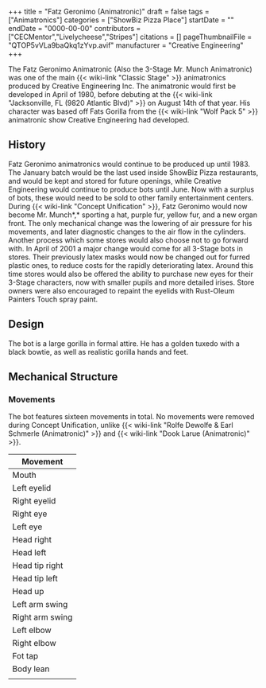 +++
title = "Fatz Geronimo (Animatronic)"
draft = false
tags = ["Animatronics"]
categories = ["ShowBiz Pizza Place"]
startDate = ""
endDate = "0000-00-00"
contributors = ["CECMentor","Livelycheese","Stripes"]
citations = []
pageThumbnailFile = "QTOP5vVLa9baQkq1zYvp.avif"
manufacturer = "Creative Engineering"
+++

The Fatz Geronimo Animatronic (Also the 3-Stage Mr. Munch Animatronic) was one of the main {{< wiki-link "Classic Stage" >}} animatronics produced by Creative Engineering Inc. The animatronic would first be developed in April of 1980, before debuting at the {{< wiki-link "Jacksonville, FL (9820 Atlantic Blvd)" >}} on August 14th of that year. His character was based off Fats Gorilla from the {{< wiki-link "Wolf Pack 5" >}} animatronic show Creative Engineering had developed.

## History

Fatz Geronimo animatronics would continue to be produced up until 1983. The January batch would be the last used inside ShowBiz Pizza restaurants, and would be kept and stored for future openings, while Creative Engineering would continue to produce bots until June. Now with a surplus of bots, these would need to be sold to other family entertainment centers. During {{< wiki-link "Concept Unification" >}}, Fatz Geronimo would now become Mr. Munch*,* sporting a hat, purple fur, yellow fur, and a new organ front. The only mechanical change was the lowering of air pressure for his movements, and later diagnostic changes to the air flow in the cylinders. Another process which some stores would also choose not to go forward with. In April of 2001 a major change would come for all 3-Stage bots in stores. Their previously latex masks would now be changed out for furred plastic ones, to reduce costs for the rapidly deteriorating latex. Around this time stores would also be offered the ability to purchase new eyes for their 3-Stage characters, now with smaller pupils and more detailed irises. Store owners were also encouraged to repaint the eyelids with Rust-Oleum Painters Touch spray paint.

## Design

The bot is a large gorilla in formal attire. He has a golden tuxedo with a black bowtie, as well as realistic gorilla hands and feet.

## Mechanical Structure

### Movements

The bot features sixteen movements in total. No movements were removed during Concept Unification, unlike {{< wiki-link "Rolfe Dewolfe &amp; Earl Schmerle (Animatronic)" >}} and {{< wiki-link "Dook Larue (Animatronic)" >}}.

| Movement        |
|-----------------|
| Mouth           |
| Left eyelid     |
| Right eyelid    |
| Right eye       |
| Left eye        |
| Head right      |
| Head left       |
| Head tip right  |
| Head tip left   |
| Head up         |
| Left arm swing  |
| Right arm swing |
| Left elbow      |
| Right elbow     |
| Fot tap         |
| Body lean       |
|                 |
